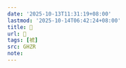 ```yaml
---
date: '2025-10-13T11:31:19+08:00'
lastmod: '2025-10-14T06:42:24+08:00'
title: 󰩂
url: 󰩂
tags: [裭]
src: GHZR
note:
---
```

